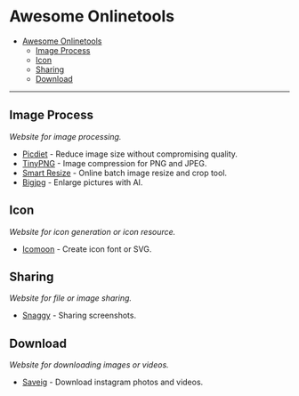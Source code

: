 # Awesome Onlinetools

- [Awesome Onlinetools](#awesome-onlinetools)
    - [Image Process](#image-process)
    - [Icon](#icon)
    - [Sharing](#sharing)
    - [Download](#download)
    
    
- - -

## Image Process

*Website for image processing.*

* [Picdiet](https://www.picdiet.com) - Reduce image size without compromising quality.
* [TinyPNG](https://tinypng.com/) - Image compression for PNG and JPEG.
* [Smart Resize](https://www.smartresize.com/) - Online batch image resize and crop tool.
* [Bigjpg](http://bigjpg.com) - Enlarge pictures with AI.


## Icon

*Website for icon generation or icon resource.*

* [Icomoon](https://icomoon.io/app/#/select) - Create icon font or SVG.

## Sharing

*Website for file or image sharing.*

* [Snaggy](https://snag.gy/) - Sharing screenshots.

## Download

*Website for downloading images or videos.*

* [Saveig](https://saveig.com/) - Download instagram photos and videos.
